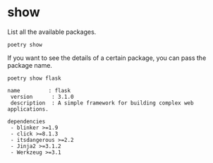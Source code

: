 # show

List all the available packages.

```shell
poetry show
```

If you want to see the details of a certain package, you can pass the package name.

```shell
poetry show flask

name         : flask
 version      : 3.1.0
 description  : A simple framework for building complex web applications.

dependencies
 - blinker >=1.9
 - click >=8.1.3
 - itsdangerous >=2.2
 - Jinja2 >=3.1.2
 - Werkzeug >=3.1
```
